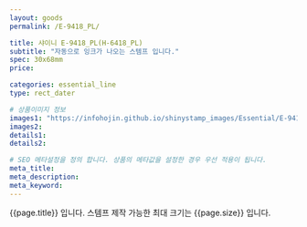 ```yaml
---
layout: goods
permalink: /E-9418_PL/

title: 샤이니 E-9418_PL(H-6418_PL)
subtitle: "자동으로 잉크가 나오는 스템프 입니다."
spec: 30x68mm
price: 

categories: essential_line
type: rect_dater

# 상품이미지 정보
images1: "https://infohojin.github.io/shinystamp_images/Essential/E-9418_PL/E-9418_PL_1.jpg"
images2:
details1:
details2:    

# SEO 메타설정을 정의 합니다. 상품의 메타값을 설정한 경우 우선 적용이 됩니다.
meta_title: 
meta_description:
meta_keyword:
---
```


{{page.title}} 입니다. 스템프 제작 가능한 최대 크기는 {{page.size}} 입니다.